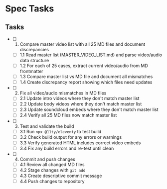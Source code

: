 # Spec Tasks

## Tasks

- [ ] 1. Compare master video list with all 25 MD files and document discrepancies
  - [ ] 1.1 Read master list (MASTER_VIDEO_LIST.md) and parse video/audio data structure
  - [ ] 1.2 For each of 25 cases, extract current video/audio from MD frontmatter
  - [ ] 1.3 Compare master list vs MD file and document all mismatches
  - [ ] 1.4 Create discrepancy report showing which files need updates

- [ ] 2. Fix all video/audio mismatches in MD files
  - [ ] 2.1 Update intro videos where they don't match master list
  - [ ] 2.2 Update body videos where they don't match master list
  - [ ] 2.3 Update soundcloud embeds where they don't match master list
  - [ ] 2.4 Verify all 25 MD files now match master list

- [ ] 3. Test and validate the build
  - [ ] 3.1 Run `npx @11ty/eleventy` to test build
  - [ ] 3.2 Check build output for any errors or warnings
  - [ ] 3.3 Verify generated HTML includes correct video embeds
  - [ ] 3.4 Fix any build errors and re-test until clean

- [ ] 4. Commit and push changes
  - [ ] 4.1 Review all changed MD files
  - [ ] 4.2 Stage changes with `git add`
  - [ ] 4.3 Create descriptive commit message
  - [ ] 4.4 Push changes to repository
